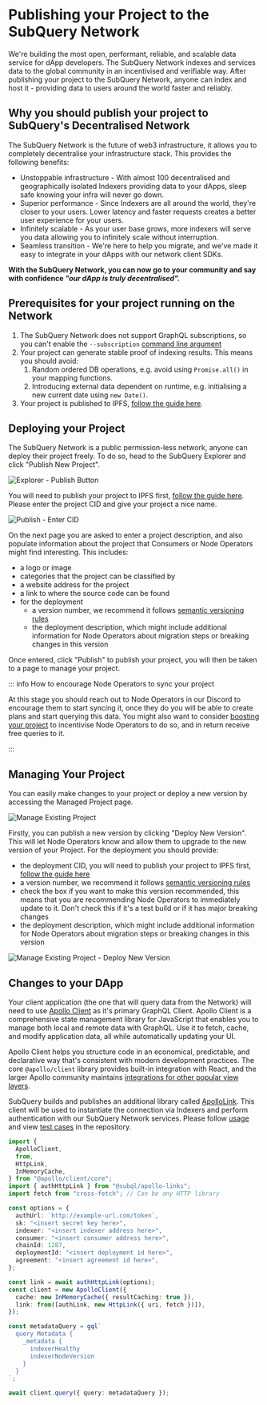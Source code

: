 # Publishing your Project to the SubQuery Network

We're building the most open, performant, reliable, and scalable data service for dApp developers. The SubQuery Network indexes and services data to the global community in an incentivised and verifiable way. After publishing your project to the SubQuery Network, anyone can index and host it - providing data to users around the world faster and reliably.

## Why you should publish your project to SubQuery's Decentralised Network

The SubQuery Network is the future of web3 infrastructure, it allows you to completely decentralise your infrastructure stack. This provides the following benefits:

- Unstoppable infrastructure - With almost 100 decentralised and geographically isolated Indexers providing data to your dApps, sleep safe knowing your infra will never go down.
- Superior performance - Since Indexers are all around the world, they're closer to your users. Lower latency and faster requests creates a better user experience for your users.
- Infinitely scalable - As your user base grows, more indexers will serve you data allowing you to infinitely scale without interruption.
- Seamless transition - We're here to help you migrate, and we've made it easy to integrate in your dApps with our network client SDKs.

**With the SubQuery Network, you can now go to your community and say with confidence _"our dApp is truly decentralised"._**

## Prerequisites for your project running on the Network

1.  The SubQuery Network does not support GraphQL subscriptions, so you can't enable the `--subscription` [command line argument](../../indexer/run_publish/query/subscription.md)
2.  Your project can generate stable proof of indexing results. This means you should avoid:
    1.  Random ordered DB operations, e.g. avoid using `Promise.all()` in your mapping functions.
    2.  Introducing external data dependent on runtime, e.g. initialising a new current date using `new Date()`.
3.  Your project is published to IPFS, [follow the guide here](../../indexer/run_publish/publish.md#publish-your-subquery-project-to-ipfs).

## Deploying your Project

The SubQuery Network is a public permission-less network, anyone can deploy their project freely. To do so, head to the SubQuery Explorer and click "Publish New Project".

![Explorer - Publish Button](/assets/img/network/architect_publish.png)

You will need to publish your project to IPFS first, [follow the guide here](../../indexer/run_publish/publish.md#publish-your-subquery-project-to-ipfs). Please enter the project CID and give your project a nice name.

![Publish - Enter CID](/assets/img/network/architect_publish_ipfs.png)

On the next page you are asked to enter a project description, and also populate information about the project that Consumers or Node Operators might find interesting. This includes:

- a logo or image
- categories that the project can be classified by
- a website address for the project
- a link to where the source code can be found
- for the deployment
  - a version number, we recommend it follows [semantic versioning rules](https://semver.org/)
  - the deployment description, which might include additional information for Node Operators about migration steps or breaking changes in this version

Once entered, click "Publish" to publish your project, you will then be taken to a page to manage your project.

::: info How to encourage Node Operators to sync your project

At this stage you should reach out to Node Operators in our Discord to encourage them to start syncing it, once they do you will be able to create plans and start querying this data. You might also want to consider [boosting your project](../consumers/boosting.md) to incentivise Node Operators to do so, and in return receive free queries to it.

:::

## Managing Your Project

You can easily make changes to your project or deploy a new version by accessing the Managed Project page.

![Manage Existing Project](/assets/img/network/architect_manage_project.png)

Firstly, you can publish a new version by clicking "Deploy New Version". This will let Node Operators know and allow them to upgrade to the new version of your Project. For the deployment you should provide:

- the deployment CID, you will need to publish your project to IPFS first, [follow the guide here](../../indexer/run_publish/publish.md#publish-your-subquery-project-to-ipfs)
- a version number, we recommend it follows [semantic versioning rules](https://semver.org/)
- check the box if you want to make this version recommended, this means that you are recommending Node Operators to immediately update to it. Don't check this if it's a test build or if it has major breaking changes
- the deployment description, which might include additional information for Node Operators about migration steps or breaking changes in this version

![Manage Existing Project - Deploy New Version](/assets/img/network/architect_manage_project_deploy.png)

## Changes to your DApp

Your client application (the one that will query data from the Network) will need to use [Apollo Client](https://www.apollographql.com/docs/react/) as it's primary GraphQL Client. Apollo Client is a comprehensive state management library for JavaScript that enables you to manage both local and remote data with GraphQL. Use it to fetch, cache, and modify application data, all while automatically updating your UI.

Apollo Client helps you structure code in an economical, predictable, and declarative way that's consistent with modern development practices. The core `@apollo/client` library provides built-in integration with React, and the larger Apollo community maintains [integrations for other popular view layers](https://www.apollographql.com/docs/react/#community-integrations).

SubQuery builds and publishes an additional library called [ApolloLink](https://github.com/subquery/network-clients/tree/main/packages/apollo-links). This client will be used to instantiate the connection via Indexers and perform authentication with our SubQuery Network services. Please follow [usage](https://github.com/subquery/network-clients/tree/main/packages/apollo-links) and view [test cases](https://github.com/subquery/network-clients/blob/main/test/authLink.test.ts) in the repository.

```ts
import {
  ApolloClient,
  from,
  HttpLink,
  InMemoryCache,
} from "@apollo/client/core";
import { authHttpLink } from "@subql/apollo-links";
import fetch from "cross-fetch"; // Can be any HTTP library

const options = {
  authUrl: `http://example-url.com/token`,
  sk: "<insert secret key here>",
  indexer: "<insert indexer address here>",
  consumer: "<insert consumer address here>",
  chainId: 1287,
  deploymentId: "<insert deployment id here>",
  agreement: "<insert agreement id here>",
};

const link = await authHttpLink(options);
const client = new ApolloClient({
  cache: new InMemoryCache({ resultCaching: true }),
  link: from([authLink, new HttpLink({ uri, fetch })]),
});

const metadataQuery = gql`
  query Metadata {
    _metadata {
      indexerHealthy
      indexerNodeVersion
    }
  }
`;

await client.query({ query: metadataQuery });
```
